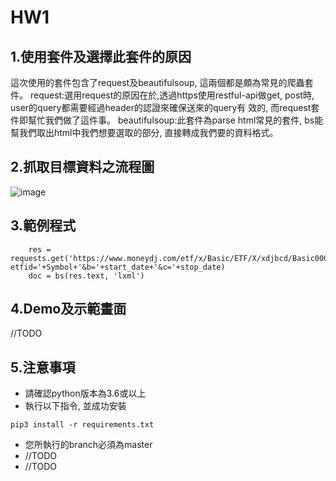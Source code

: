 # HW1 

## 1.使用套件及選擇此套件的原因
這次使用的套件包含了request及beautifulsoup, 這兩個都是頗為常見的爬蟲套件。
request:選用request的原因在於,透過https使用restful-api做get, post時, user的query都需要經過header的認證來確保送來的query有
效的, 而request套件即幫忙我們做了這件事。
beautifulsoup:此套件為parse html常見的套件, bs能幫我們取出html中我們想要選取的部分, 直接轉成我們要的資料格式。

## 2.抓取目標資料之流程圖
![image](http://github.com/LeoChang84/FinTech-1/tree/master/HW1/img/flow.png)

## 3.範例程式
```
    res = requests.get('https://www.moneydj.com/etf/x/Basic/ETF/X/xdjbcd/Basic0003BCD.xdjbcd?etfid='+Symbol+'&b='+start_date+'&c='+stop_date)
    doc = bs(res.text, 'lxml')
```

## 4.Demo及示範畫面

//TODO

## 5.注意事項
* 請確認python版本為3.6或以上
* 執行以下指令, 並成功安裝

```
pip3 install -r requirements.txt
```

* 您所執行的branch必須為master
* //TODO
* //TODO

